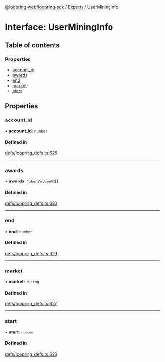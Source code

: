 [@loopring-web/loopring-sdk](../README.md) / [Exports](../modules.md) / UserMiningInfo

# Interface: UserMiningInfo

## Table of contents

### Properties

- [account\_id](UserMiningInfo.md#account_id)
- [awards](UserMiningInfo.md#awards)
- [end](UserMiningInfo.md#end)
- [market](UserMiningInfo.md#market)
- [start](UserMiningInfo.md#start)

## Properties

### account\_id

• **account\_id**: `number`

#### Defined in

[defs/loopring_defs.ts:626](https://github.com/Loopring/loopring_sdk/blob/edf273a/src/defs/loopring_defs.ts#L626)

___

### awards

• **awards**: [`TokenVolumeV3`](TokenVolumeV3.md)[]

#### Defined in

[defs/loopring_defs.ts:630](https://github.com/Loopring/loopring_sdk/blob/edf273a/src/defs/loopring_defs.ts#L630)

___

### end

• **end**: `number`

#### Defined in

[defs/loopring_defs.ts:629](https://github.com/Loopring/loopring_sdk/blob/edf273a/src/defs/loopring_defs.ts#L629)

___

### market

• **market**: `string`

#### Defined in

[defs/loopring_defs.ts:627](https://github.com/Loopring/loopring_sdk/blob/edf273a/src/defs/loopring_defs.ts#L627)

___

### start

• **start**: `number`

#### Defined in

[defs/loopring_defs.ts:628](https://github.com/Loopring/loopring_sdk/blob/edf273a/src/defs/loopring_defs.ts#L628)
